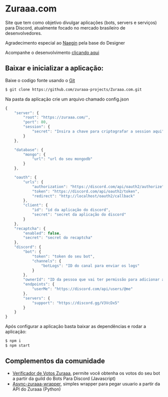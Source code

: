 # Zuraaa.com

Site que tem como objetivo divulgar aplicações (bots, servers e serviços) para Discord, atualmente focado no mercado brasileiro de desenvolvedores.

Agradecimento especial ao [Naegin](https://github.com/naegin) pela base do Designer

Acompanhe o desenvolvimento [clicando aqui](https://github.com/orgs/zuraaa-projects/projects/1)

## Baixar e inicializar a aplicação:
Baixe o codigo fonte usando o [Git](https://git-scm.com/downloads)
```sh
$ git clone https://github.com/zuraaa-projects/Zuraaa.com.git
```

Na pasta da aplicação crie um arquivo chamado config.json
```js
{
    "server": {
        "root": "https://zuraaa.com/",
        "port": 80,
        "session": {
            "secret": "Insira a chave para criptografar a session aqui"
        }
    },

    "database": {
        "mongo": {
            "url": "url do seu mongodb"
        }
    },

    "oauth": {
        "urls": {
            "authorization": "https://discord.com/api/oauth2/authorize",
            "token": "https://discord.com/api/oauth2/token",
            "redirect": "http://localhost/oauth2/callback"
        },
        "client": {
            "id": "id da aplicação do discord",
            "secret": "secret da aplicação do discord"
        }
    },
    "recaptcha": {
        "enabled": false,
        "secret": "secret do recaptcha"
    },
    "discord": {
        "bot": {
            "token": "token do seu bot",
            "channels": {
                "botLogs": "ID do canal para enviar os logs"
            }
        },
        "ownerId": "ID da pessoa que vai ter permissão para adicionar administradores",
        "endpoints": {
            "userMe": "https://discord.com/api/users/@me"
        },
        "servers": {
            "support": "https://discord.gg/V3VcDx5"
        }
    }
}
```

Após configurar a aplicação basta baixar as dependências e rodar a aplicação:

```sh
$ npm i
$ npm start
```

## Complementos da comunidade

- [Verificador de Votos Zuraaa](https://github.com/sayuribotbr/votosZuraaa), permite você obtenha os votos do seu bot a partir da guild do Bots Para Discord (Javascript)
- [Async-zuraaa-wrapper](https://github.com/NiumXp/Async-zuraaa-wrapper), simples wrapper para pegar usuario a partir da API do Zuraaa (Python)
